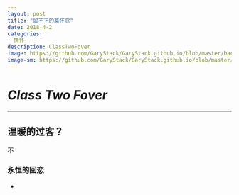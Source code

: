 ```yaml
---
layout: post
title: "留不下的莫怀念"
date: 2018-4-2
categories:
  情怀
description: ClassTwoFover
image: https://github.com/GaryStack/GaryStack.github.io/blob/master/background/%E6%98%9F%E7%A9%BA/timg.jpg?raw=true
image-sm: https://github.com/GaryStack/GaryStack.github.io/blob/master/background/%E6%98%9F%E7%A9%BA/timg.jpg?raw=true
---
```


# _Class  Two  Fover_ 
___

## 温暖的过客？

 不

### 永恒的回恋


-
